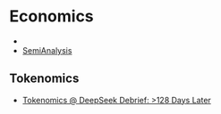 # Economics

- [](https://www.anthropic.com/news/the-anthropic-economic-index)
- [SemiAnalysis](https://semianalysis.com/)

## Tokenomics

- [Tokenomics @ DeepSeek Debrief: >128 Days Later](https://semianalysis.com/2025/07/03/deepseek-debrief-128-days-later/)
